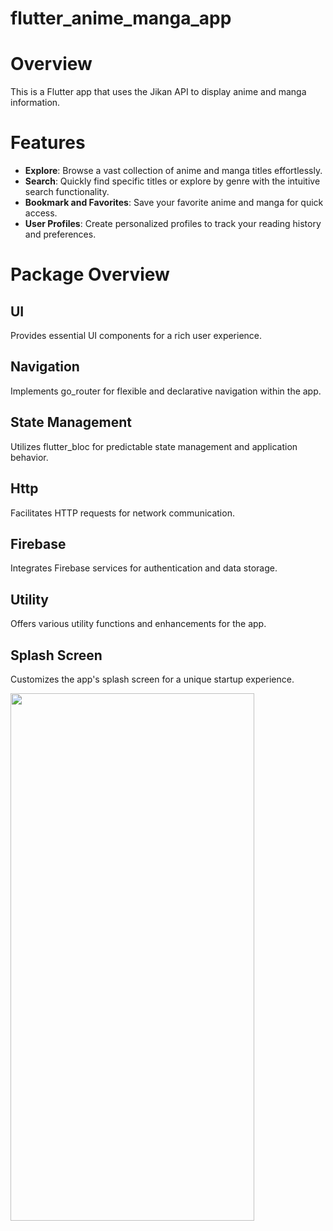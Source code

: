 # flutter_anime_manga_app

# Overview

This is a Flutter app that uses the Jikan API to display anime and manga information.

# Features

- **Explore**: Browse a vast collection of anime and manga titles effortlessly.
- **Search**: Quickly find specific titles or explore by genre with the intuitive search
  functionality.
- **Bookmark and Favorites**: Save your favorite anime and manga for quick access.
- **User Profiles**: Create personalized profiles to track your reading history and preferences.

# Package Overview

## UI

Provides essential UI components for a rich user experience.

## Navigation

Implements go_router for flexible and declarative navigation within the app.

## State Management

Utilizes flutter_bloc for predictable state management and application behavior.

## Http

Facilitates HTTP requests for network communication.

## Firebase

Integrates Firebase services for authentication and data storage.

## Utility

Offers various utility functions and enhancements for the app.

## Splash Screen

Customizes the app's splash screen for a unique startup experience.

<img src="https://github.com/NijatNaghiyev/flutter_anime_manga_app/assets/121041954/46c65be9-7975-43cf-8478-e4ccbb00c8c7" width="390" height="844">
